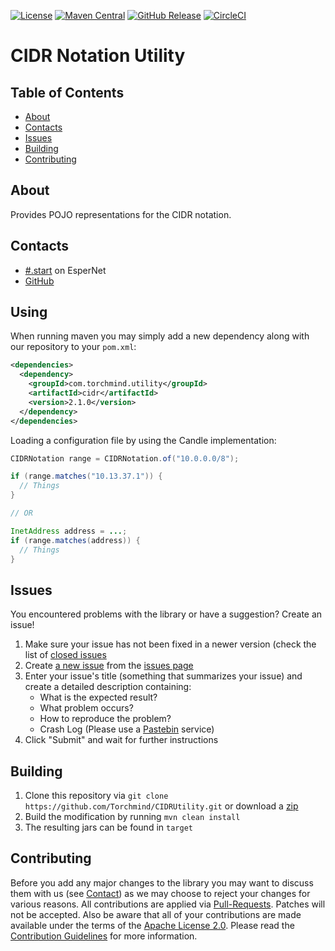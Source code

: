 [![License](https://img.shields.io/github/license/Torchmind/CIDRUtility.svg?style=flat-square)](https://www.apache.org/licenses/LICENSE-2.0.txt)
[![Maven Central](https://img.shields.io/maven-central/v/com.torchmind.utility/version.svg?style=flat-square)](https://search.maven.org/#search%7Cga%7C1%7Cg%3Acom.torchmind.utility%20a%3Acidr)
[![GitHub Release](https://img.shields.io/github/release/Torchmind/CIDRUtility.svg?style=flat-square)](https://github.com/Torchmind/CIDRUtility/releases)
[![CircleCI](https://img.shields.io/circleci/project/github/Torchmind/CIDRUtility.svg?style=flat-square)](https://circleci.com/gh/Torchmind/CIDRUtility)

CIDR Notation Utility
=====================

Table of Contents
-----------------
* [About](#about)
* [Contacts](#contacts)
* [Issues](#issues)
* [Building](#building)
* [Contributing](#contributing)

About
-----

Provides POJO representations for the CIDR notation.

Contacts
--------

* [#.start](http://webchat.esper.net/?channels=.start&prompt=1) on EsperNet
* [GitHub](https://github.com/Torchmind/CIDRUtility)

Using
-----

When running maven you may simply add a new dependency along with our repository to your ```pom.xml```:

```xml
<dependencies>
  <dependency>
    <groupId>com.torchmind.utility</groupId>
    <artifactId>cidr</artifactId>
    <version>2.1.0</version>
  </dependency>
</dependencies>
```

Loading a configuration file by using the Candle implementation:
```java
CIDRNotation range = CIDRNotation.of("10.0.0.0/8");

if (range.matches("10.13.37.1")) {
  // Things
}

// OR

InetAddress address = ...;
if (range.matches(address)) {
  // Things
}
```

Issues
------

You encountered problems with the library or have a suggestion? Create an issue!

1. Make sure your issue has not been fixed in a newer version (check the list of [closed issues](https://github.com/Torchmind/CIDRUtility/issues?q=is%3Aissue+is%3Aclosed)
1. Create [a new issue](https://github.com/Torchmind/CIDRUtility/issues/new) from the [issues page](https://github.com/Torchmind/CIDRUtility/issues)
1. Enter your issue's title (something that summarizes your issue) and create a detailed description containing:
   - What is the expected result?
   - What problem occurs?
   - How to reproduce the problem?
   - Crash Log (Please use a [Pastebin](http://www.pastebin.com) service)
1. Click "Submit" and wait for further instructions

Building
--------

1. Clone this repository via ```git clone https://github.com/Torchmind/CIDRUtility.git``` or download a [zip](https://github.com/Torchmind/CIDRUtility/archive/master.zip)
1. Build the modification by running ```mvn clean install```
1. The resulting jars can be found in ```target```

Contributing
------------

Before you add any major changes to the library you may want to discuss them with us (see [Contact](#contact)) as
we may choose to reject your changes for various reasons. All contributions are applied via [Pull-Requests](https://help.github.com/articles/creating-a-pull-request).
Patches will not be accepted. Also be aware that all of your contributions are made available under the terms of the
[Apache License 2.0](https://www.apache.org/licenses/LICENSE-2.0.txt). Please read the [Contribution Guidelines](CONTRIBUTING.md)
for more information.
